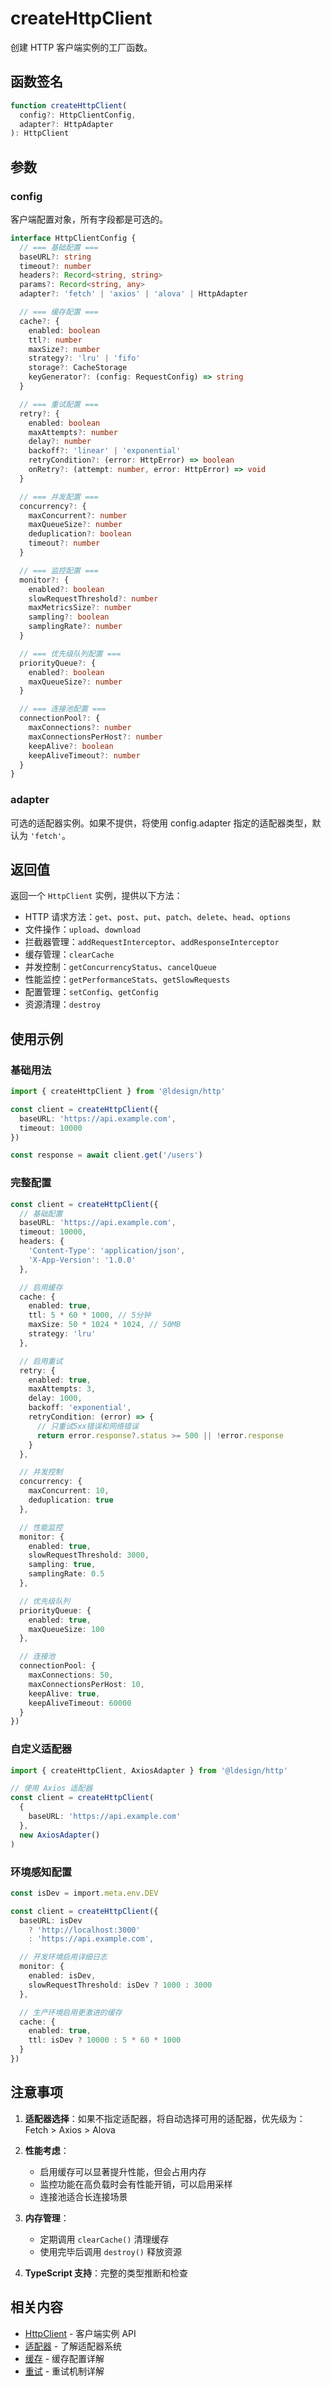 # createHttpClient

创建 HTTP 客户端实例的工厂函数。

## 函数签名

```typescript
function createHttpClient(
  config?: HttpClientConfig,
  adapter?: HttpAdapter
): HttpClient
```

## 参数

### config

客户端配置对象，所有字段都是可选的。

```typescript
interface HttpClientConfig {
  // === 基础配置 ===
  baseURL?: string
  timeout?: number
  headers?: Record<string, string>
  params?: Record<string, any>
  adapter?: 'fetch' | 'axios' | 'alova' | HttpAdapter

  // === 缓存配置 ===
  cache?: {
    enabled: boolean
    ttl?: number
    maxSize?: number
    strategy?: 'lru' | 'fifo'
    storage?: CacheStorage
    keyGenerator?: (config: RequestConfig) => string
  }

  // === 重试配置 ===
  retry?: {
    enabled: boolean
    maxAttempts?: number
    delay?: number
    backoff?: 'linear' | 'exponential'
    retryCondition?: (error: HttpError) => boolean
    onRetry?: (attempt: number, error: HttpError) => void
  }

  // === 并发配置 ===
  concurrency?: {
    maxConcurrent?: number
    maxQueueSize?: number
    deduplication?: boolean
    timeout?: number
  }

  // === 监控配置 ===
  monitor?: {
    enabled?: boolean
    slowRequestThreshold?: number
    maxMetricsSize?: number
    sampling?: boolean
    samplingRate?: number
  }

  // === 优先级队列配置 ===
  priorityQueue?: {
    enabled?: boolean
    maxQueueSize?: number
  }

  // === 连接池配置 ===
  connectionPool?: {
    maxConnections?: number
    maxConnectionsPerHost?: number
    keepAlive?: boolean
    keepAliveTimeout?: number
  }
}
```

### adapter

可选的适配器实例。如果不提供，将使用 config.adapter 指定的适配器类型，默认为 `'fetch'`。

## 返回值

返回一个 `HttpClient` 实例，提供以下方法：

- HTTP 请求方法：`get`、`post`、`put`、`patch`、`delete`、`head`、`options`
- 文件操作：`upload`、`download`
- 拦截器管理：`addRequestInterceptor`、`addResponseInterceptor`
- 缓存管理：`clearCache`
- 并发控制：`getConcurrencyStatus`、`cancelQueue`
- 性能监控：`getPerformanceStats`、`getSlowRequests`
- 配置管理：`setConfig`、`getConfig`
- 资源清理：`destroy`

## 使用示例

### 基础用法

```typescript
import { createHttpClient } from '@ldesign/http'

const client = createHttpClient({
  baseURL: 'https://api.example.com',
  timeout: 10000
})

const response = await client.get('/users')
```

### 完整配置

```typescript
const client = createHttpClient({
  // 基础配置
  baseURL: 'https://api.example.com',
  timeout: 10000,
  headers: {
    'Content-Type': 'application/json',
    'X-App-Version': '1.0.0'
  },

  // 启用缓存
  cache: {
    enabled: true,
    ttl: 5 * 60 * 1000, // 5分钟
    maxSize: 50 * 1024 * 1024, // 50MB
    strategy: 'lru'
  },

  // 启用重试
  retry: {
    enabled: true,
    maxAttempts: 3,
    delay: 1000,
    backoff: 'exponential',
    retryCondition: (error) => {
      // 只重试5xx错误和网络错误
      return error.response?.status >= 500 || !error.response
    }
  },

  // 并发控制
  concurrency: {
    maxConcurrent: 10,
    deduplication: true
  },

  // 性能监控
  monitor: {
    enabled: true,
    slowRequestThreshold: 3000,
    sampling: true,
    samplingRate: 0.5
  },

  // 优先级队列
  priorityQueue: {
    enabled: true,
    maxQueueSize: 100
  },

  // 连接池
  connectionPool: {
    maxConnections: 50,
    maxConnectionsPerHost: 10,
    keepAlive: true,
    keepAliveTimeout: 60000
  }
})
```

### 自定义适配器

```typescript
import { createHttpClient, AxiosAdapter } from '@ldesign/http'

// 使用 Axios 适配器
const client = createHttpClient(
  {
    baseURL: 'https://api.example.com'
  },
  new AxiosAdapter()
)
```

### 环境感知配置

```typescript
const isDev = import.meta.env.DEV

const client = createHttpClient({
  baseURL: isDev
    ? 'http://localhost:3000'
    : 'https://api.example.com',

  // 开发环境启用详细日志
  monitor: {
    enabled: isDev,
    slowRequestThreshold: isDev ? 1000 : 3000
  },

  // 生产环境启用更激进的缓存
  cache: {
    enabled: true,
    ttl: isDev ? 10000 : 5 * 60 * 1000
  }
})
```

## 注意事项

1. **适配器选择**：如果不指定适配器，将自动选择可用的适配器，优先级为：Fetch > Axios > Alova

2. **性能考虑**：
   - 启用缓存可以显著提升性能，但会占用内存
   - 监控功能在高负载时会有性能开销，可以启用采样
   - 连接池适合长连接场景

3. **内存管理**：
   - 定期调用 `clearCache()` 清理缓存
   - 使用完毕后调用 `destroy()` 释放资源

4. **TypeScript 支持**：完整的类型推断和检查

## 相关内容

- [HttpClient](/api/http-client) - 客户端实例 API
- [适配器](/guide/adapters) - 了解适配器系统
- [缓存](/guide/cache) - 缓存配置详解
- [重试](/guide/retry) - 重试机制详解
